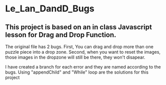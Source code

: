 

# Le_Lan_DandD_Bugs
## This project is based on an in class Javascript lesson for Drag and Drop Function.
The original file has 2 bugs. First,  You can drag and drop more than one puzzle piece into a drop zone. Second, when you want to reset the images, those images in the dropzone will still be there, they won't disapear.

I have created a branch for each error and they are named according to the bugs. Using "appendChild" and "While" loop are the solutions for this project

